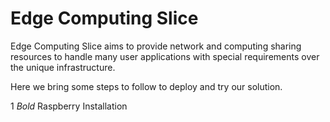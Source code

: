 # Edge Computing Slice
Edge Computing Slice aims to provide network and computing sharing resources to handle many user applications with special requirements over the unique infrastructure.

Here we bring some steps to follow to deploy and try our solution.

1 *Bold* Raspberry Installation
